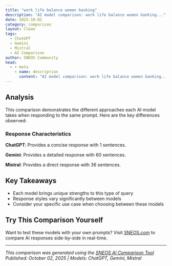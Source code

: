 ```yaml
---
title: "work life balance women banking"
description: "AI model comparison: work life balance women banking..."
date: 2025-10-02
category: comparison
layout: Clean
tags:
  - ChatGPT
  - Gemini
  - Mistral
  - AI Comparison
author: SNEOS Community
head:
  - - meta
    - name: description
      content: "AI model comparison: work life balance women banking..."
---
```


<ChatComparison
  title="work life balance women banking"
  prompt="work life balance women banking"
  :responses='{"ChatGPT": "Work-life balance is a significant topic in any profession, but it can be particularly impactful in fields like banking, where demanding hours and high-stress environments can affect personal lives. For women in banking, achieving work-life balance presents unique challenges and opportunities. Here’s an overview of key considerations:\n\n### Challenges\n\n1. **Long Hours**: The banking sector often has a culture of long working hours, which can adversely affect personal time and family commitments.\n\n2. **Gender Bias**: Women may face stereotypes or biases that can make it harder to advocate for flexible working arrangements or to be seen as equally committed to their jobs if they prioritize work-life balance.\n\n3. **Promotion and Advancement**: Women seeking advancement may feel pressure to conform to the demanding schedules often required for leadership roles, which can conflict with personal commitments.\n\n4. **Networking Expectations**: The importance placed on networking and socializing outside of work hours can disproportionately impact women who may have more familial responsibilities.\n\n### Opportunities\n\n1. **Flexible Work Arrangements**: Many banks are increasingly offering flexible work options, like remote work, part-time positions, and flexible hours, which can help women manage both work and personal responsibilities.\n\n2. **Supportive Policies**: Some organizations are implementing family-friendly policies, such as parental leave, childcare support, and mental health resources, which benefit all employees but can be particularly advantageous for women.\n\n3. **Mentorship and Sponsorship Programs**: Many banks are recognizing the importance of supporting women through mentorship and sponsorship, which can help navigate career paths while balancing personal responsibilities.\n\n4. **Work-Life Balance Initiatives**: Forward-thinking banks may actively strive to create a culture that values work-life balance, promoting well-being as a priority and reducing stigma around taking time for personal life.\n\n5. **Professional Development**: Women are increasingly taking part in professional development opportunities designed to empower them in managing both careers and personal lives, fostering skills that can help in negotiations for better work-life balance.\n\n### Strategies for Achieving Work-Life Balance\n\n1. **Set Boundaries**: Clearly define your work hours and be disciplined about keeping your personal time separate. Communicate these boundaries to your colleagues.\n\n2. **Prioritize Tasks**: Utilize tools for prioritization and time management to focus on what truly matters both at work and in your personal life.\n\n3. **Leverage Technology**: Use technology to streamline tasks and enhance productivity, allowing for more time for personal pursuits.\n\n4. **Seek Support**: Look for mentors or support networks within the banking industry. These can provide guidance, support, and teamwork in managing your career alongside personal life.\n\n5. **Practice Self-Care**: Engage in activities that promote mental and physical well-being, which can enhance your ability to balance professional and personal demands effectively.\n\n6. **Communicate Needs**: Advocate for your needs within your organization, whether that involves negotiating for flexible hours or discussing workloads.\n\nIn conclusion, while banking can present unique challenges for women seeking work-life balance, there are also many resources and strategies available. Progress is being made in the industry, with a growing recognition of the importance of diversity, inclusion, and the well-being of employees.", "Gemini": "Work-life balance in the banking sector, particularly for women, is a complex and often challenging issue. Here\u0027s a breakdown of the key considerations:\n\n**Challenges Women Face in Banking (and How They Impact Work-Life Balance):**\n\n* **Long Hours \u0026 Demanding Schedules:**\n * Banking, especially in roles like investment banking, corporate banking, and leadership positions, often requires long hours and can be unpredictable.\n * **Impact:** This makes it difficult to manage family responsibilities, personal commitments, and overall well-being. Women are often disproportionately burdened with childcare and eldercare responsibilities, making long hours particularly challenging.\n* **\u0022Always On\u0022 Culture:**\n * The expectation to be constantly available, responding to emails and calls even outside of work hours, can blur the lines between work and personal life.\n * **Impact:** This can lead to burnout and stress, impacting mental and physical health and family life.\n* **Travel Requirements:**\n * Many banking roles involve travel, which can be disruptive to family routines and personal life.\n * **Impact:** Difficult to balance with childcare or other family obligations.\n* **Lack of Flexibility \u0026 Limited Remote Work Options:**\n * While some banks are adopting more flexible policies, many still lag behind other industries in offering remote work options or flexible schedules. This is especially true for client-facing roles.\n * **Impact:** This can make it difficult for women to manage childcare, appointments, and other personal needs.\n* **Gender Bias \u0026 Unequal Opportunities:**\n * Women may face gender bias in promotions and career advancement, leading to frustration and a feeling of being undervalued. This can make it harder to justify the sacrifices made to maintain work-life balance.\n * **Impact:** This can lead to women leaving the industry or opting for less demanding roles, even if they have the potential for more senior positions.\n* **\u0022Motherhood Penalty\u0022:**\n * Women who take time off for maternity leave or who have young children may face negative perceptions about their commitment to their careers.\n * **Impact:** This can affect career progression, salary, and opportunities for challenging assignments.\n* **Limited Support Networks:**\n * The lack of strong support networks, both at work and at home, can make it difficult for women to manage work-life balance.\n * **Impact:** Burnout, increased stress, and difficulty achieving career goals.\n\n**What Banks Can Do to Improve Work-Life Balance for Women:**\n\n* **Flexible Work Arrangements:**\n * Offer remote work options, flexible hours, compressed workweeks, and job-sharing opportunities.\n * **Implementation:** Create clear policies and guidelines for flexible work arrangements and ensure that managers are trained on how to manage remote teams effectively.\n* **Supportive Leave Policies:**\n * Provide generous parental leave (both for mothers and fathers), as well as leave for caregiving responsibilities.\n * **Implementation:** Ensure that employees feel supported in taking leave and that their careers are not negatively impacted as a result.\n* **Childcare \u0026 Eldercare Assistance:**\n * Offer on-site childcare, subsidized childcare, or referral services for childcare and eldercare.\n * **Implementation:** Partner with reputable childcare and eldercare providers to offer high-quality services.\n* **Promote a Culture of Work-Life Integration:**\n * Encourage employees to take breaks, disconnect from work after hours, and prioritize their well-being.\n * **Implementation:** Lead by example \u2013 managers should demonstrate healthy work-life balance. Implement \u0022no meeting\u0022 days or times.\n* **Address Gender Bias \u0026 Promote Diversity:**\n * Implement diversity and inclusion programs to address gender bias in hiring, promotions, and career development.\n * **Implementation:** Set clear targets for gender representation at all levels of the organization and track progress regularly. Offer unconscious bias training to employees.\n* **Mentorship \u0026 Sponsorship Programs:**\n * Provide mentorship and sponsorship programs to help women advance in their careers.\n * **Implementation:** Pair women with senior leaders who can provide guidance, support, and advocacy.\n* **Training \u0026 Development:**\n * Offer training programs on time management, stress management, and work-life balance skills.\n * **Implementation:** Make these programs accessible to all employees and encourage participation.\n* **Technology Solutions:**\n * Utilize technology to improve efficiency and communication, reducing the need for long hours and constant availability.\n * **Implementation:** Implement project management tools, collaboration platforms, and automated workflows.\n* **Performance Management Systems:**\n * Evaluate employees based on results and outcomes, rather than just hours worked.\n * **Implementation:** Focus on quality of work and achievement of goals, rather than simply putting in face time.\n* **Create Support Networks:**\n * Encourage employee resource groups (ERGs) or networks for women to provide support and connect with one another.\n * **Implementation:** Provide resources and support for these groups and encourage senior leadership to participate.\n\n**What Women Can Do to Improve Their Own Work-Life Balance:**\n\n* **Set Boundaries:**\n * Clearly define work hours and stick to them as much as possible. Turn off notifications and resist the urge to check emails outside of work hours.\n* **Prioritize \u0026 Delegate:**\n * Focus on the most important tasks and delegate tasks when possible.\n* **Communicate Needs:**\n * Communicate work-life balance needs to managers and colleagues. Advocate for flexible work arrangements and other support.\n* **Build a Support Network:**\n * Connect with other women in the industry, mentors, and friends and family who can provide support.\n* **Prioritize Self-Care:**\n * Make time for activities that promote well-being, such as exercise, relaxation, and hobbies.\n* **Negotiate:**\n * When accepting a job or promotion, negotiate for benefits and flexible work arrangements that meet their needs.\n* **Seek Mentorship \u0026 Sponsorship:**\n * Actively seek out mentors and sponsors who can provide guidance and support.\n* **Be Proactive:**\n * Take ownership of their careers and advocate for their needs. Don\u0027t be afraid to ask for help or to set boundaries.\n\n**Key Considerations:**\n\n* **Culture is Key:** Policies alone are not enough. A supportive company culture that values work-life balance is essential.\n* **Leadership Buy-In:** Senior leaders must champion work-life balance initiatives and lead by example.\n* **Individual Needs Vary:** What works for one woman may not work for another. Companies should offer a range of options to accommodate individual needs.\n* **Continuous Improvement:** Work-life balance is an ongoing process, not a one-time fix. Companies should regularly evaluate their policies and programs and make adjustments as needed.\n\n**In conclusion, improving work-life balance for women in banking requires a multi-faceted approach that involves both organizational and individual efforts. Banks need to create a supportive and flexible work environment, while women need to advocate for their needs and prioritize their well-being.**\n", "Mistral": "Achieving work-life balance can be particularly challenging for women in the banking industry due to its demanding nature, long hours, and high-pressure environment. Here are some strategies that can help:\n\n### 1. **Set Clear Boundaries**\n - **Define Work Hours:** Establish clear work hours and stick to them as much as possible.\n - **Communicate Expectations:** Let your colleagues and superiors know your availability and when you will be offline.\n\n### 2. **Prioritize Tasks**\n - **Time Management:** Use tools like to-do lists, calendars, and project management software to prioritize tasks.\n - **Delegate:** If possible, delegate tasks that can be handled by others to free up your time.\n\n### 3. **Leverage Technology**\n - **Remote Work:** If your role allows, take advantage of remote work options to save commuting time.\n - **Automation:** Use automation tools to streamline repetitive tasks.\n\n### 4. **Self-Care**\n - **Health and Wellness:** Make time for exercise, healthy eating, and adequate sleep.\n - **Mental Health:** Practice stress management techniques like meditation, yoga, or mindfulness.\n\n### 5. **Support Network**\n - **Mentorship:** Seek mentors who can provide guidance and support.\n - **Peer Support:** Join women\u0027s networking groups within the banking industry for shared experiences and advice.\n\n### 6. **Flexible Work Arrangements**\n - **Flexible Hours:** Negotiate flexible working hours if your role permits.\n - **Job Sharing:** Consider job sharing or part-time work if it aligns with your career goals and personal needs.\n\n### 7. **Professional Development**\n - **Continuous Learning:** Invest in professional development to stay competitive and potentially move into roles with better work-life balance.\n - **Career Planning:** Plan your career path with a focus on roles that offer better balance.\n\n### 8. **Family and Personal Life**\n - **Quality Time:** Make the most of the time you spend with family and friends.\n - **Childcare Support:** If you have children, consider reliable childcare options to reduce stress.\n\n### 9. **Advocate for Change**\n - **Policy Advocacy:** Advocate for policies within your organization that support work-life balance, such as parental leave, flexible work arrangements, and mental health support.\n - **Leadership:** If you are in a leadership position, model and promote work-life balance for your team.\n\n### 10. **Seek Professional Help**\n - **Counseling:** If you find it difficult to manage stress and balance, consider seeking professional help from a therapist or counselor.\n - **Career Coaching:** A career coach can provide personalized strategies for achieving work-life balance.\n\n### Challenges Specific to Women in Banking\n - **Gender Bias:** Be aware of and address gender bias in the workplace.\n - **Career Advancement:** Women often face additional challenges in career advancement, so it\u0027s important to be proactive in seeking opportunities and advocating for yourself.\n - **Work-Life Integration:** For many women, work-life integration (blending work and personal life) may be more feasible than strict separation.\n\n### Conclusion\nAchieving work-life balance in the banking industry requires a combination of personal strategies, organizational support, and sometimes, a shift in workplace culture. By setting clear boundaries, prioritizing tasks, leveraging technology, and seeking support, women can better manage the demands of their careers and personal lives."}' 
  published-date="14:20"
/>

## Analysis

This comparison demonstrates the different approaches each AI model takes when responding to the same prompt. Here are the key differences observed:

### Response Characteristics

**ChatGPT**: Provides a concise response with 1 sentences. 

**Gemini**: Provides a detailed response with 60 sentences. 

**Mistral**: Provides a direct response with 36 sentences. 

## Key Takeaways

- Each model brings unique strengths to this type of query
- Response styles vary significantly between models
- Consider your specific use case when choosing between these models

## Try This Comparison Yourself

Want to test these models with your own prompts? Visit [SNEOS.com](https://sneos.com) to compare AI responses side-by-side in real-time.

---

*This comparison was generated using the [SNEOS AI Comparison Tool](https://sneos.com)*
*Published: October 02, 2025 | Models: ChatGPT, Gemini, Mistral*
